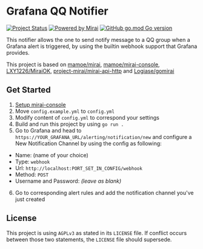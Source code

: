 # Grafana QQ Notifier
[![Project Status](https://img.shields.io/badge/status-not%20finished%20yet-red)](#)
[![Powered by Mirai](https://img.shields.io/badge/powered%20by-Mirai-%237bbfb9)](https://github.com/mamoe/mirai)
[![GitHub go.mod Go version](https://img.shields.io/github/go-mod/go-version/GalvinGao/grafana-mirai-notifier)](#)


This notifier allows the one to send notify message to a QQ group when a Grafana alert is triggered, by using the builtin webhook support that Grafana provides.

This project is based on [mamoe/mirai](https://github.com/mamoe/mirai), [mamoe/mirai-console](https://github.com/mamoe/mirai-console), [LXY1226/MiraiOK](https://github.com/LXY1226/MiraiOK), [project-mirai/mirai-api-http](https://github.com/project-mirai/mirai-api-http) and [Logiase/gomirai](https://github.com/Logiase/gomirai) 

## Get Started
1. [Setup mirai-console](https://github.com/LXY1226/MiraiOK)
2. Move `config.example.yml` to `config.yml`
3. Modify content of `config.yml` to correspond your settings
4. Build and run this project by using `go run .`
5. Go to Grafana and head to `https://YOUR_GRAFANA_URL/alerting/notification/new` and configure a New Notification Channel by using the config as following:
  - Name: (name of your choice)
  - Type: `webhook`
  - Url: `http://localhost:PORT_SET_IN_CONFIG/webhook`
  - Method: `POST`
  - Username and Password: _(leave as blank)_
6. Go to corresponding alert rules and add the notification channel you've just created

## License
This project is using `AGPLv3` as stated in its `LICENSE` file. If conflict occurs between those two statements, the `LICENSE` file should supersede.
